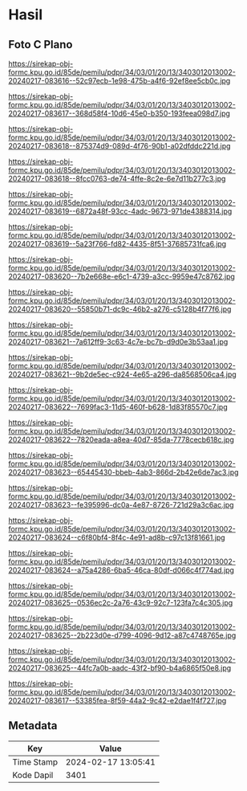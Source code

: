 # Hasil

## Foto C Plano

https://sirekap-obj-formc.kpu.go.id/85de/pemilu/pdpr/34/03/01/20/13/3403012013002-20240217-083616--52c97ecb-1e98-475b-a4f6-92ef8ee5cb0c.jpg

https://sirekap-obj-formc.kpu.go.id/85de/pemilu/pdpr/34/03/01/20/13/3403012013002-20240217-083617--368d58f4-10d6-45e0-b350-193feea098d7.jpg

https://sirekap-obj-formc.kpu.go.id/85de/pemilu/pdpr/34/03/01/20/13/3403012013002-20240217-083618--875374d9-089d-4f76-90b1-a02dfddc221d.jpg

https://sirekap-obj-formc.kpu.go.id/85de/pemilu/pdpr/34/03/01/20/13/3403012013002-20240217-083618--8fcc0763-de74-4ffe-8c2e-6e7d11b277c3.jpg

https://sirekap-obj-formc.kpu.go.id/85de/pemilu/pdpr/34/03/01/20/13/3403012013002-20240217-083619--6872a48f-93cc-4adc-9673-971de4388314.jpg

https://sirekap-obj-formc.kpu.go.id/85de/pemilu/pdpr/34/03/01/20/13/3403012013002-20240217-083619--5a23f766-fd82-4435-8f51-37685731fca6.jpg

https://sirekap-obj-formc.kpu.go.id/85de/pemilu/pdpr/34/03/01/20/13/3403012013002-20240217-083620--7b2e668e-e6c1-4739-a3cc-9959e47c8762.jpg

https://sirekap-obj-formc.kpu.go.id/85de/pemilu/pdpr/34/03/01/20/13/3403012013002-20240217-083620--55850b71-dc9c-46b2-a276-c5128b4f77f6.jpg

https://sirekap-obj-formc.kpu.go.id/85de/pemilu/pdpr/34/03/01/20/13/3403012013002-20240217-083621--7a612ff9-3c63-4c7e-bc7b-d9d0e3b53aa1.jpg

https://sirekap-obj-formc.kpu.go.id/85de/pemilu/pdpr/34/03/01/20/13/3403012013002-20240217-083621--9b2de5ec-c924-4e65-a296-da8568506ca4.jpg

https://sirekap-obj-formc.kpu.go.id/85de/pemilu/pdpr/34/03/01/20/13/3403012013002-20240217-083622--7699fac3-11d5-460f-b628-1d83f85570c7.jpg

https://sirekap-obj-formc.kpu.go.id/85de/pemilu/pdpr/34/03/01/20/13/3403012013002-20240217-083622--7820eada-a8ea-40d7-85da-7778cecb618c.jpg

https://sirekap-obj-formc.kpu.go.id/85de/pemilu/pdpr/34/03/01/20/13/3403012013002-20240217-083623--65445430-bbeb-4ab3-866d-2b42e6de7ac3.jpg

https://sirekap-obj-formc.kpu.go.id/85de/pemilu/pdpr/34/03/01/20/13/3403012013002-20240217-083623--fe395996-dc0a-4e87-8726-721d29a3c6ac.jpg

https://sirekap-obj-formc.kpu.go.id/85de/pemilu/pdpr/34/03/01/20/13/3403012013002-20240217-083624--c6f80bf4-8f4c-4e91-ad8b-c97c13f81661.jpg

https://sirekap-obj-formc.kpu.go.id/85de/pemilu/pdpr/34/03/01/20/13/3403012013002-20240217-083624--a75a4286-6ba5-46ca-80df-d066c4f774ad.jpg

https://sirekap-obj-formc.kpu.go.id/85de/pemilu/pdpr/34/03/01/20/13/3403012013002-20240217-083625--0536ec2c-2a76-43c9-92c7-123fa7c4c305.jpg

https://sirekap-obj-formc.kpu.go.id/85de/pemilu/pdpr/34/03/01/20/13/3403012013002-20240217-083625--2b223d0e-d799-4096-9d12-a87c4748765e.jpg

https://sirekap-obj-formc.kpu.go.id/85de/pemilu/pdpr/34/03/01/20/13/3403012013002-20240217-083625--44fc7a0b-aadc-43f2-bf90-b4a6865f50e8.jpg

https://sirekap-obj-formc.kpu.go.id/85de/pemilu/pdpr/34/03/01/20/13/3403012013002-20240217-083617--53385fea-8f59-44a2-9c42-e2dae1f4f727.jpg


## Metadata

| Key        | Value               |
| ---------- | ------------------- |
| Time Stamp | 2024-02-17 13:05:41 |
| Kode Dapil | 3401                |



